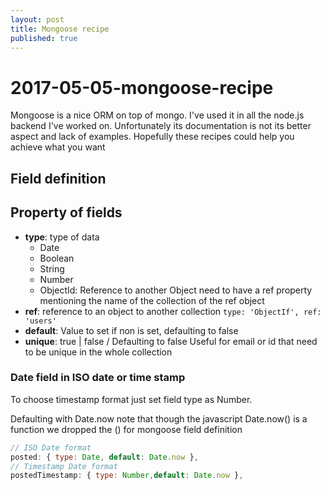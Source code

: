 ```yaml
---
layout: post
title: Mongoose recipe
published: true
---
```


# 2017-05-05-mongoose-recipe

Mongoose is a nice ORM on top of mongo. I've used it in all the node.js backend I've worked on. Unfortunately its documentation is not its better aspect and lack of examples. Hopefully these recipes could help you achieve what you want

## Field definition

## Property of fields

* **type**: type of data
  * Date
  * Boolean
  * String
  * Number
  * ObjectId: Reference to another Object need to have a ref property mentioning the name of the collection of the ref object
* **ref**: reference to an object to another collection `type: 'ObjectIf', ref: 'users'`
* **default**: Value to set if non is set, defaulting to false
* **unique**: true \| false / Defaulting to false Useful for email or id that need to be unique in the whole collection

### Date field in ISO date or time stamp

To choose timestamp format just set field type as Number.

Defaulting with Date.now note that though the javascript Date.now\(\) is a function we dropped the \(\) for mongoose field definition

```javascript
// ISO Date format
posted: { type: Date, default: Date.now },
// Timestamp Date format
postedTimestamp: { type: Number,default: Date.now },
```

